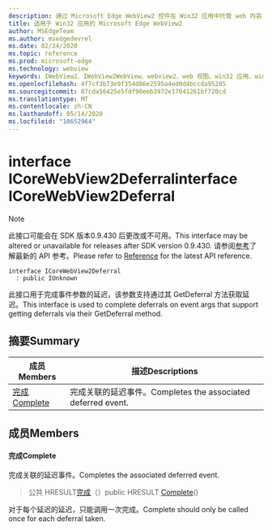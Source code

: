 ```yaml
---
description: 通过 Microsoft Edge WebView2 控件在 Win32 应用中托管 web 内容
title: 适用于 Win32 应用的 Microsoft Edge WebView2
author: MSEdgeTeam
ms.author: msedgedevrel
ms.date: 02/24/2020
ms.topic: reference
ms.prod: microsoft-edge
ms.technology: webview
keywords: IWebView2、IWebView2WebView、webview2、web 视图、win32 应用、win32、edge、ICoreWebView2、ICoreWebView2Host、浏览器控件、边缘 html
ms.openlocfilehash: 4f7cf3b73e9f354d86e2595a4ed0d4bccda95285
ms.sourcegitcommit: 07cda56425e5fdf90eeb3972e17041261bf720cd
ms.translationtype: MT
ms.contentlocale: zh-CN
ms.lasthandoff: 05/14/2020
ms.locfileid: "10652964"
---
```

# <span data-ttu-id="7cc3f-104">interface ICoreWebView2Deferral</span><span class="sxs-lookup"><span data-stu-id="7cc3f-104">interface ICoreWebView2Deferral</span></span> 

> [!NOTE]
> <span data-ttu-id="7cc3f-105">此接口可能会在 SDK 版本0.9.430 后更改或不可用。</span><span class="sxs-lookup"><span data-stu-id="7cc3f-105">This interface may be altered or unavailable for releases after SDK version 0.9.430.</span></span> <span data-ttu-id="7cc3f-106">请参阅[参考](../../../webview2-api-reference.md)了解最新的 API 参考。</span><span class="sxs-lookup"><span data-stu-id="7cc3f-106">Please refer to [Reference](../../../webview2-api-reference.md) for the latest API reference.</span></span>

```
interface ICoreWebView2Deferral
  : public IUnknown
```

<span data-ttu-id="7cc3f-107">此接口用于完成事件参数的延迟，该参数支持通过其 GetDeferral 方法获取延迟。</span><span class="sxs-lookup"><span data-stu-id="7cc3f-107">This interface is used to complete deferrals on event args that support getting deferrals via their GetDeferral method.</span></span>

## <span data-ttu-id="7cc3f-108">摘要</span><span class="sxs-lookup"><span data-stu-id="7cc3f-108">Summary</span></span>

 <span data-ttu-id="7cc3f-109">成员</span><span class="sxs-lookup"><span data-stu-id="7cc3f-109">Members</span></span>                        | <span data-ttu-id="7cc3f-110">描述</span><span class="sxs-lookup"><span data-stu-id="7cc3f-110">Descriptions</span></span>
--------------------------------|---------------------------------------------
[<span data-ttu-id="7cc3f-111">完成</span><span class="sxs-lookup"><span data-stu-id="7cc3f-111">Complete</span></span>](#complete) | <span data-ttu-id="7cc3f-112">完成关联的延迟事件。</span><span class="sxs-lookup"><span data-stu-id="7cc3f-112">Completes the associated deferred event.</span></span>

## <span data-ttu-id="7cc3f-113">成员</span><span class="sxs-lookup"><span data-stu-id="7cc3f-113">Members</span></span>

#### <span data-ttu-id="7cc3f-114">完成</span><span class="sxs-lookup"><span data-stu-id="7cc3f-114">Complete</span></span> 

<span data-ttu-id="7cc3f-115">完成关联的延迟事件。</span><span class="sxs-lookup"><span data-stu-id="7cc3f-115">Completes the associated deferred event.</span></span>

> <span data-ttu-id="7cc3f-116">公共 HRESULT[完成](#complete)（）</span><span class="sxs-lookup"><span data-stu-id="7cc3f-116">public HRESULT [Complete](#complete)()</span></span>

<span data-ttu-id="7cc3f-117">对于每个延迟的延迟，只能调用一次完成。</span><span class="sxs-lookup"><span data-stu-id="7cc3f-117">Complete should only be called once for each deferral taken.</span></span>

